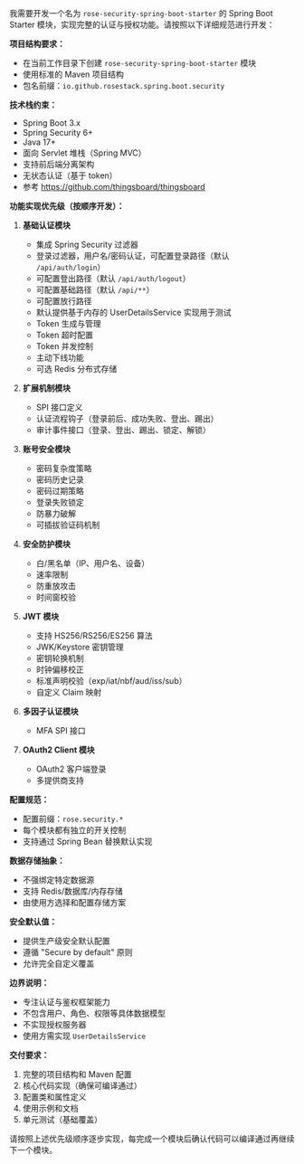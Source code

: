 我需要开发一个名为 `rose-security-spring-boot-starter` 的 Spring Boot Starter 模块，实现完整的认证与授权功能。请按照以下详细规范进行开发：

**项目结构要求：**

- 在当前工作目录下创建 `rose-security-spring-boot-starter` 模块
- 使用标准的 Maven 项目结构
- 包名前缀：`io.github.rosestack.spring.boot.security`

**技术栈约束：**

- Spring Boot 3.x
- Spring Security 6+
- Java 17+
- 面向 Servlet 堆栈（Spring MVC）
- 支持前后端分离架构
- 无状态认证（基于 token）
- 参考 https://github.com/thingsboard/thingsboard

**功能实现优先级（按顺序开发）：**

1. **基础认证模块**
    - 集成 Spring Security 过滤器
    - 登录过滤器，用户名/密码认证，可配置登录路径（默认 `/api/auth/login`）
    - 可配置登出路径（默认 `/api/auth/logout`）
    - 可配置基础路径（默认 `/api/**`）
    - 可配置放行路径
    - 默认提供基于内存的 UserDetailsService 实现用于测试
    - Token 生成与管理
    - Token 超时配置
    - Token 并发控制
    - 主动下线功能
    - 可选 Redis 分布式存储

2. **扩展机制模块**
    - SPI 接口定义
    - 认证流程钩子（登录前后、成功失败、登出、踢出）
    - 审计事件接口（登录、登出、踢出、锁定、解锁）

3. **账号安全模块**
    - 密码复杂度策略
    - 密码历史记录
    - 密码过期策略
    - 登录失败锁定
    - 防暴力破解
    - 可插拔验证码机制

4. **安全防护模块** 
    - 白/黑名单（IP、用户名、设备）
    - 速率限制
    - 防重放攻击
    - 时间窗校验

5. **JWT 模块** 
    - 支持 HS256/RS256/ES256 算法
    - JWK/Keystore 密钥管理
    - 密钥轮换机制
    - 时钟偏移校正
    - 标准声明校验（exp/iat/nbf/aud/iss/sub）
    - 自定义 Claim 映射

6. **多因子认证模块**
    - MFA SPI 接口

7. **OAuth2 Client 模块** 
    - OAuth2 客户端登录
    - 多提供商支持

**配置规范：**

- 配置前缀：`rose.security.*`
- 每个模块都有独立的开关控制
- 支持通过 Spring Bean 替换默认实现

**数据存储抽象：**

- 不强绑定特定数据源
- 支持 Redis/数据库/内存存储
- 由使用方选择和配置存储方案

**安全默认值：**

- 提供生产级安全默认配置
- 遵循 "Secure by default" 原则
- 允许完全自定义覆盖

**边界说明：**

- 专注认证与鉴权框架能力
- 不包含用户、角色、权限等具体数据模型
- 不实现授权服务器
- 使用方需实现 `UserDetailsService`

**交付要求：**

1. 完整的项目结构和 Maven 配置
2. 核心代码实现（确保可编译通过）
3. 配置类和属性定义
4. 使用示例和文档
5. 单元测试（基础覆盖）

请按照上述优先级顺序逐步实现，每完成一个模块后确认代码可以编译通过再继续下一个模块。